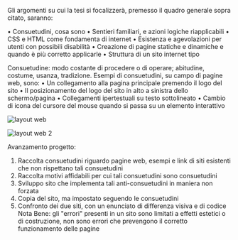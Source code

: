 Gli argomenti su cui la tesi si focalizzerà, premesso il quadro generale sopra citato, saranno:

•	Consuetudini, cosa sono
•	Sentieri familiari, e azioni logiche riapplicabili
•	CSS e HTML come fondamenta di internet
•	Esistenza e agevolazioni per utenti con possibili disabilità
•	Creazione di pagine statiche e dinamiche e quando è più corretto applicarle
•	Struttura di un sito internet tipo

Consuetudine: modo costante di procedere o di operare; abitudine, costume, usanza, tradizione.
Esempi di consuetudini, su campo di pagine web, sono:
•	Un collegamento alla pagina principale premendo il logo del sito
•	Il posizionamento del logo del sito in alto a sinistra dello schermo/pagina
•	Collegamenti ipertestuali su testo sottolineato
•	Cambio di icona del cursore del mouse quando si passa su un elemento interattivo

![layout web](https://github.com/user-attachments/assets/93d0e04e-1801-43ab-bb54-b6832281ed85)

![layout web 2](https://github.com/user-attachments/assets/6256f6a3-e355-4217-a380-5a48c3c64c49)


Avanzamento progetto:
1) Raccolta consuetudini riguardo pagine web, esempi e link di siti esistenti che non rispettano tali consuetudini
2) Raccolta motivi affidabili per cui tali consuetudini sono consuetudini
3) Sviluppo sito che implementa tali anti-consuetudini in maniera non forzata
4) Copia del sito, ma impostato seguendo le consuetudini
5) Confronto dei due siti, con un enunciato di differenza visiva e di codice
Nota Bene: gli "errori" presenti in un sito sono limitati a effetti estetici o di costruzione, non sono errori che prevengono il corretto
funzionamento delle pagine

